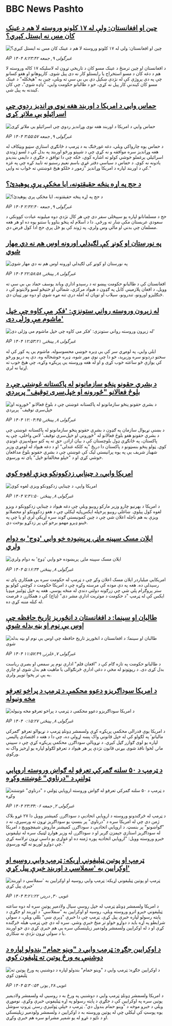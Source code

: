 # BBC News Pashto## [چین او افغانستان: ولې له ۱۷ کلونو وروسته لا هم د عینک کان مس نه ايستل کېږي؟](https://www.bbc.com/pashto/articles/c0eqq3yzwe1o?at_campaign=githubrss)![چین او افغانستان: ولې له ۱۷ کلونو وروسته لا هم د عینک کان مس نه ايستل کېږي؟](https://ichef.bbci.co.uk/ace/standard/240/cpsprodpb/609f/live/de43af10-3d49-11f0-b6e6-4ddb91039da1.jpg)_AP ۱۴۰۴ غبرگولی ۹, جمعه ۸:۲۳:۴۲_د افغانستان او چین ترمنځ د عینک مسو کان د تاریخي تړون له لاسلیکه ۱۷ کاله وروسته لا هم د دغه کان د مسو استخراج يا رايستلو کار نه دی پیل شوی.
کارپوهانو او هغو کسانو چې په دې پروژې کې له نژدې ښکېل دي بي بي سي ته ویلي، چین به "هېڅکله" د عینک مسو کان کیندنې کار پیل نه کړي، خو د طالبانو حکومت وايي، "ډاډه شوي"، چې کان کیندنه به پیل شي.## [حماس وايي د امریکا د اوربند هغه نوی وړاندیز ردوي چې اسرائیلو یې ملاتړ کړی](https://www.bbc.com/pashto/articles/ckg7mx4xny1o?at_campaign=githubrss)![حماس وايي د امریکا د اوربند هغه نوی وړاندیز ردوي چې اسرائیلو یې ملاتړ کړی](https://ichef.bbci.co.uk/ace/standard/240/cpsprodpb/467c/live/22a6ab30-3d0e-11f0-aa24-d1c64c46ace6.jpg)_AP ۱۴۰۴ غبرگولی ۹, جمعه ۳:۵۵:۵۷_د حماس یوه چارواکي ویلي، دغه غورځنګ به د ټرمپ د ځانګړي استازي سټیو ویټکاف له هغه وړاندیز سره موافقه و نه کړي چې د شپېتو ورځو اوربند په بدل کې د لسو ژوندي اسرائیلي یرغملو خوشي کولو ته اشاره کوي، ځکه چې دا توافق د جګړې د دایمي بندېدو یادونه نه کوي.
د حماس د سیاسي دفتر غړي باسم نعیم رسنیو ته تایید کړه چې په غزه کې د اوربند لپاره د امریکا وړاندیز "زموږ د خلکو هېڅ غوښتنې ته ځواب نه وايي."## [د حج په اړه پنځه حقیقتونه، ایا مخکې پرې پوهېدئ؟](https://www.bbc.com/pashto/articles/c04ev24ry0qo?at_campaign=githubrss)![د حج په اړه پنځه حقیقتونه، ایا مخکې پرې پوهېدئ؟](https://ichef.bbci.co.uk/ace/standard/240/cpsprodpb/21ac/live/4fd0f630-3ce4-11f0-aa24-d1c64c46ace6.jpg)_AP ۱۴۰۴ غبرگولی ۹, جمعه ۲:۳۲:۴۰_حج د مسلمانانو لپاره یو سپېڅلی سفر دی چې هر کال نژدې دوه میلیونه عبادت کوونکي د سعودي عربستان مکې ښار ته ورځي. دا د اسلام له پنځو بناوو یا ستنو یوه ده او هر هغه مسلمان چې بدني او مالي وس ولري، په ژوند کې یو ځل پرې حج ادا کول فرض دي.## [ په نورستان او کونړ کې لګېدلي اورونه اوس هم نه دي مهار شوي](https://www.bbc.com/pashto/articles/cg5vmge2d04o?at_campaign=githubrss)![ په نورستان او کونړ کې لګېدلي اورونه اوس هم نه دي مهار شوي](https://ichef.bbci.co.uk/ace/standard/240/cpsprodpb/9aa1/live/f6f765b0-3cae-11f0-b6e6-4ddb91039da1.jpg)_AP ۱۴۰۴ غبرگولی ۸, پينځنۍ ۲۲:۵۸:۵۸_افغانستان کې د طالبانو حکومت پېښو ته د رسېدو ادارې ویاند یوسف حماد بي بي سي ته وویل، د افغان پلازمېنې کابل په ګډون د هېواد مرکزي، شمالي او ختیځو لسو ولایتونو کې د ځنګلیزو اورونو، تندرونو، سیلاب او توپان له امله درې تنه مړه شوي او دوه نور ټپیان دي.## [ له زېږون وروسته رواني ستونزې: 'فکر مې کاوه چې خپل ماشوم مې وژلی دی'](https://www.bbc.com/pashto/articles/c3wd75g834yo?at_campaign=githubrss)![ له زېږون وروسته رواني ستونزې: 'فکر مې کاوه چې خپل ماشوم مې وژلی دی'](https://ichef.bbci.co.uk/ace/standard/240/cpsprodpb/fd2c/live/59b51f20-2a5e-11f0-b26b-ab62c890638b.jpg)_AP ۱۴۰۴ غبرگولی ۸, پينځنۍ ۱۲:۵۳:۲۱_ایلي وايي، په لومړي سر کې یې ډېره خوښي محسوسوله. ماشوم یې په کور کې له سختو دردونو سره وزېږېد، خو دا چې نوې مور شوه، ډېره خوشحاله وه. دې په دریو ورځو کې یوازې څو ساعته خوب کړی و او له هغه وروسته یې پرېکړه وکړه، چې هېڅ خوب ته اړتیا نه لري.## [د بشري حقونو پنځو سازمانونو له پاکستانه غوښتي چې د بلوڅ فعالانو "ځورونه او خپل‌سری توقیف" پرېږدي](https://www.bbc.com/pashto/articles/c0mrp4g8py7o?at_campaign=githubrss)![د بشري حقونو پنځو سازمانونو له پاکستانه غوښتي چې د بلوڅ فعالانو "ځورونه او خپل‌سری توقیف" پرېږدي](https://ichef.bbci.co.uk/ace/standard/240/cpsprodpb/0c5d/live/17606bb0-3c84-11f0-aa24-d1c64c46ace6.jpg)_AP ۱۴۰۴ غبرگولی ۸, پينځنۍ ۱۲:۰۴:۴۵_د بښنې نړیوال سازمان په ګډون د بشري حقونو پنځو سازمانونو له پاکستانه غوښتي چې د بشري حقونو هغو بلوڅ فعالانو له "ځورونې او خپل‌سري توقیف'  لاس واخلي، چې په پاکستان، په ځانګړي ډول بلوچستان کې د بیان ازادۍ حق ته په کتو سوله‌ييزې غونډې کوي.
ټولو پنځو بنسټونو د پاکستان دا دریځ "په کلکه غندلی" او د دغه هېواد له لومړي وزیر شهباز شریف یې په یوه پرانیستي لیک کې غوښتي چې د بشري حقونو بلوڅ مدافعان خوشي کړي او د "خپلو مخالفانو ځپل" پای ته ورسوي.## [امریکا وايي، د چینايي زدکوونکو ویزې لغوه کوي](https://www.bbc.com/pashto/articles/c2kq1yyk7e9o?at_campaign=githubrss)![امریکا وايي، د چینايي زدکوونکو ویزې لغوه کوي](https://ichef.bbci.co.uk/ace/standard/240/cpsprodpb/78d7/live/15d0c860-3cef-11f0-b6e6-4ddb91039da1.png)_AP ۱۴۰۴ غبرگولی ۸, پينځنۍ ۷:۳۱:۵۰_د امریکا د بهرنیو چارو وزیر مارکو روبیو ویلي چې دغه هېواد د چینايي زدکوونکو د ویزو لغوه کول پيلوي.
ښاغلي روبیو پرخپله اېکس‌پاڼه لیکلي چې د هغو زدکوونکو او محصلانو ویزې به هم ناچله اعلان شي چې د چین کمونیستي ګوند سره اړیکې لري او یا چې په ځینو ډېرو مهمو برخو کې پر زدکړو بوخت دي.## [ایلان مسک سپینه ماڼۍ پرېښوده خو وایي 'ډوج' به دوام ولري](https://www.bbc.com/pashto/articles/crr7kzv71wzo?at_campaign=githubrss)![ایلان مسک سپینه ماڼۍ پرېښوده خو وایي 'ډوج' به دوام ولري](https://ichef.bbci.co.uk/ace/standard/240/cpsprodpb/859e/live/0ac34af0-3c4b-11f0-af00-f94ff1cabcc0.jpg)_AP ۱۴۰۴ غبرگولی ۸, پينځنۍ ۵:۱۶:۳۴_امریکايي میلیاردر اېلان مسک اعلان وکړ چې د ټرمپ له حکومت سره یې همکاري پای ته رسېدلې ده. هغه په دې موده کې مرسته وکړه چې د امریکا حکومت د کوچني کولو یو ستر پروګرام پلي شي چې زرګونه دولتي دندې له منځه یوسي.
هغه په خپل ټولنیز مېډیا ایکس کې له ټرمپ "د حکومت د موثریت ادارې مشر دی" (ډاج) کې د همکارۍ د فرصت له کبله مننه کړې ده.## [طالبان او سینما: د افغانستان د انځوریز تاریخ حافظه چې اوس یې نوم او بڼه بدله شوې](https://www.bbc.com/pashto/articles/c4gezpye5dno?at_campaign=githubrss)![طالبان او سینما: د افغانستان د انځوریز تاریخ حافظه چې اوس یې نوم او بڼه بدله شوې](https://ichef.bbci.co.uk/ace/standard/240/cpsprodpb/adcc/live/41f3cfb0-395b-11f0-8947-7d6241f9fce9.jpg)_AP ۱۴۰۴ غبرگولی ۷, څلرنۍ ۱۱:۵۷:۴۹_د طالبانو حکومت په تازه ګام کې د "افغان فلم" ادارې نوم پر سمعي او بصري ریاست بدل کړی دی. د رپوټونو له مخې د دغې ادارې څرنګوالی یا ماهیت هم بدل شوی او چارې به یې تر پخوا توپیر ولري.## [د امریکا سوداګریزو دعوو محکمې د ټرمپ د پراخو تعرفو مخه ونیوله](https://www.bbc.com/pashto/articles/cgr51we75vyo?at_campaign=githubrss)![د امریکا سوداګریزو دعوو محکمې د ټرمپ د پراخو تعرفو مخه ونیوله](https://ichef.bbci.co.uk/ace/standard/240/cpsprodpb/c965/live/ee7d42e0-3c42-11f0-aa24-d1c64c46ace6.jpg)_AP ۱۴۰۴ غبرگولی ۸, پينځنۍ ۰:۱۵:۲۷_د امریکا یوې فدرالي محکمې پرېکړه کړې ولسمشر ډونلډ ټرمپ د نړیوالو تعرفو 'ګمرکي مالیاتو' په لګولو کې له خپل قانوني واک پښه اړولې ده، چې دا د هغه د اقتصادي‌ پالیسۍ لپاره یو لوی ګوازر ګڼل کېږي.
د نړویالې سوداګرۍ محکمې پرېکړه کړې چې د سپینې مانۍ لخوا نافذ شوی بېړنی قانون نژدې پر هر هېواد د تعرفو لګولو لپاره یو اړخیز واک نه ورکوي.## [د ټرمپ د ۵۰ سلنه ګمرکي تعرفو له ګواښ وروسته اروپايي ټولنې د "درناوي" غوښتنه وکړه](https://www.bbc.com/pashto/articles/cx2x903rgnvo?at_campaign=githubrss)![د ټرمپ د ۵۰ سلنه ګمرکي تعرفو له ګواښ وروسته اروپايي ټولنې د "درناوي" غوښتنه وکړه](https://ichef.bbci.co.uk/ace/standard/240/cpsprodpb/638f/live/ddfea6e0-3853-11f0-8947-7d6241f9fce9.jpg)_AP ۱۴۰۴ غبرگولی ۲, جمعه ۲۳:۳۴:۰۶_د ټرمپ له څرګندونو وروسته د اروپايي اتحادیې د سوداګرۍ کمیشنر وویل دا ۲۷ غړو بلاک ژمن دی چې له امریکا سره د "درناوي" پر بنسټ یو سوداګریز تړون ته ورسېږي، نه د "ګواښونو" پر بنسټ.
د اروپايي اتحادیې د سوداګرۍ کمیشنر ماروش شېفچووېچ د امریکا له سوداګریز استازي جېمزن ګریر او د سوداګرۍ له وزیر هوارډ لټنیک سره له تېلیفوني خبرو وروسته وویل:
"اروپایي اتحادیه پوره ژمنه ده او غواړي یو داسې تړون ترلاسه کړي چې دواړو لوریو ته ګټه ورسوي."## [ټرمپ او پوتین ټیلیفوني اړیکه: ټرمپ وايي روسیه او اوکرایین به 'سملاسي د اوربند خبرې پیل کړي'](https://www.bbc.com/pashto/articles/cm2yynzyk54o?at_campaign=githubrss)![ټرمپ او پوتین ټیلیفوني اړیکه: ټرمپ وايي روسیه او اوکرایین به 'سملاسي د اوربند خبرې پیل کړي'](https://ichef.bbci.co.uk/ace/standard/240/cpsprodpb/20f6/live/64921410-3531-11f0-8947-7d6241f9fce9.jpg)_AP ۱۴۰۴ غویی ۳۰, درېنۍ ۴:۲۱:۲۲_د امریکا ولسمشر ډونلډ ټرمپ له خپل روسي سيال ولادمير پوتين سره له دوه ساعته ټيليفوني خبرو اترو وروسته ويلي، روسيه او اوکرايين به "سملاسي" د اوربند او جګړې د پايته رسولو لپاره خبرې پيل کړې. ټرمپ چې دا خبرې "ډېرې ښې" بللې ويلي، د سولې شرايطو په اړه بايد د دواړو خواو تر منځ خبرې وشي. سره له دې چې ټرمپ هيله څرګنده کړې او د له اوکرايين ولسمشر ولودمير زېلېنسکي سره يې هم خبرې کړې دي خو اوربند يا د سولې تړون نژدې نه ښکاري.## [د اوکرايين جګړه: ټرمپ وايي د "وینو حمام" بندولو لپاره د دوشنبې په ورځ پوتین ته ټليفون کوي](https://www.bbc.com/pashto/articles/cy5en6np2z2o?at_campaign=githubrss)![د اوکرايين جګړه: ټرمپ وايي د "وینو حمام" بندولو لپاره د دوشنبې په ورځ پوتین ته ټليفون کوي](https://ichef.bbci.co.uk/ace/standard/240/cpsprodpb/589d/live/c8920360-33a8-11f0-8519-3b5a01ebe413.jpg)_AP ۱۴۰۴ غویی ۲۸, يونۍ ۵:۳۰:۵۴_د امریکا ولسمشر ډونلډ ټرمپ وايي د دوشنبې په ورځ به د روسيې له ولسمشر ولاديمير پوتین سره په اوکرايين کې د جګړې د پايته رسولو په اړه ټيليفوني خبرې وکړې. نوموړي ويلي د خبرو موخه د "وينو حمام بندول دي". ټرمپ د خپلې ټولنيزې رسنۍ ټروټ سوشل يوه پوسټ کې ليکلي چې له پوتین وروسته به د اوکرايین د ولسمشر ولودمير زېلېنسکي او د ناټو د غړو له يو شمېر مشرانو سره هم خبرې وکړي.